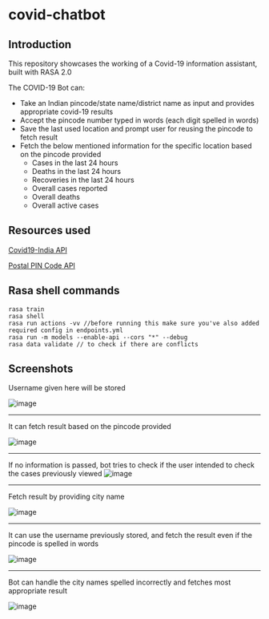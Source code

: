 # covid-chatbot

## Introduction
This repository showcases the working of a Covid-19 information assistant, built with RASA 2.0

The COVID-19 Bot can: 
- Take an Indian pincode/state name/district name as input and provides appropriate covid-19 results 
- Accept the pincode number typed in words (each digit spelled in words)
- Save the last used location and prompt user for reusing the pincode to fetch result
- Fetch the below mentioned information for the specific location based on the pincode provided  
  - Cases in the last 24 hours
  - Deaths in the last 24 hours
  - Recoveries in the last 24 hours
  - Overall cases reported
  - Overall deaths
  - Overall active cases


## Resources used
[Covid19-India API](https://documenter.getpostman.com/view/10724784/SzYXXKmA?version=latest)

[Postal PIN Code API](http://www.postalpincode.in/Api-Details)

## Rasa shell commands

    rasa train
    rasa shell
    rasa run actions -vv //before running this make sure you've also added required config in endpoints.yml
    rasa run -m models --enable-api --cors "*" --debug
    rasa data validate // to check if there are conflicts

## Screenshots

Username given here will be stored

![image](https://user-images.githubusercontent.com/43683444/117583828-06bfb500-b127-11eb-93f5-8d87339a8a2d.png)

----

It can fetch result based on the pincode provided

![image](https://user-images.githubusercontent.com/43683444/117584117-8a2dd600-b128-11eb-8623-6e55c19c9e75.png)

----

If no information is passed, bot tries to check if the user intended to check the cases previously viewed
![image](https://user-images.githubusercontent.com/43683444/117584359-1987b900-b12a-11eb-8623-48258adf2644.png)

----

Fetch result by providing city name

![image](https://user-images.githubusercontent.com/43683444/117583841-1939ee80-b127-11eb-89ce-4d67976ed8da.png)

----

It can use the username previously stored, and fetch the result even if the pincode is spelled in words

![image](https://user-images.githubusercontent.com/43683444/117583917-88174780-b127-11eb-9cd9-6d5fcb19e79a.png)

----

Bot can handle the city names spelled incorrectly and fetches most appropriate result

![image](https://user-images.githubusercontent.com/43683444/117583990-f5c37380-b127-11eb-899f-e15eccdafee6.png)

